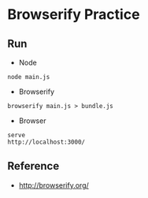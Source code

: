 # Browserify Practice

## Run
- Node
```
node main.js
```
- Browserify
```
browserify main.js > bundle.js
```
- Browser
```
serve
http://localhost:3000/
```

## Reference
- http://browserify.org/